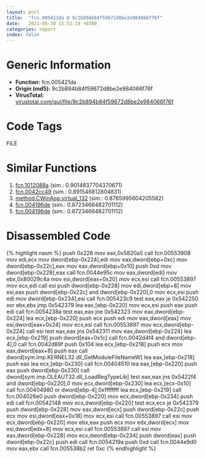 ```yaml
---
layout: post
title:  "fcn.005421da @ 9c2b894b84f59672d8be2e984066f76f"
date:   2021-08-30 15:52:19 +0300
categories: report
index: false
---
```


# Generic Information
- **Function:** fcn.005421da
- **Origin (md5):** 9c2b894b84f59672d8be2e984066f76f
- **VirusTotal:** [virustotal.com/gui/file/9c2b894b84f59672d8be2e984066f76f][virustotal_ref]

# Code Tags
<span class="tag" id="FILE">FILE</span>


# Similar Functions

1. [fcn.1012088a][similar_1_ref] (sim.: 0.9014837704370671)
2. [fcn.0042cc49][similar_2_ref] (sim.: 0.891546812804831)
3. [method.CWinApp.virtual\_132][similar_3_ref] (sim.: 0.8765995604205582)
4. [fcn.004196de][similar_4_ref] (sim.: 0.8723466482701112)
5. [fcn.004196de][similar_5_ref] (sim.: 0.8723466482701112)


# Disassembled Code

{% highlight nasm %}
push 0x228
mov eax,0x5820a5
call fcn.00553908
mov edi,ecx
mov dword[ebp-0x224],edi
mov eax,dword[ebp+0xc]
mov dword[ebp-0x22c],eax
mov eax,dword[ebp+0x10]
push 0xd
mov dword[ebp-0x228],eax
call fcn.0044e95c
mov eax,dword[edi]
mov ebx,0x80029c4a
mov esi,dword[eax+0x20]
mov ecx,esi
call fcn.00553897
mov ecx,edi
call esi
push dword[ebp-0x228]
mov edi,dword[ebp+8]
mov esi,eax
push dword[ebp-0x22c]
and dword[ebp-0x220],0
mov ecx,esi
push edi
mov dword[ebp-0x234],esi
call fcn.005423c9
test eax,eax
je 0x542250
xor ebx,ebx
jmp 0x542379
lea eax,[ebp-0x220]
mov ecx,esi
push eax
push edi
call fcn.0054238a
test eax,eax
jne 0x542323
mov eax,dword[ebp-0x224]
lea ecx,[ebp-0x220]
push ecx
push edi
mov eax,dword[eax]
mov esi,dword[eax+0x24]
mov ecx,esi
call fcn.00553897
mov ecx,dword[ebp-0x224]
call esi
test eax,eax
jns 0x542311
mov eax,dword[ebp-0x224]
lea ecx,[ebp-0x219]
push dword[eax+0x1c]
call fcn.0042d4f4
and dword[ebp-4],0
call fcn.0042d89f
push 0x104
lea ecx,[ebp-0x218]
push ecx
mov eax,dword[eax+8]
push eax
call dword[sym.imp.KERNEL32.dll_GetModuleFileNameW]
lea eax,[ebp-0x218]
push eax
lea ecx,[ebp-0x230]
call fcn.00404510
lea eax,[ebp-0x220]
push eax
push dword[ebp-0x230]
call dword[sym.imp.OLEAUT32.dll_LoadRegTypeLib]
test eax,eax
jns 0x5422f4
and dword[ebp-0x220],0
mov ecx,dword[ebp-0x230]
lea ecx,[ecx-0x10]
call fcn.00404980
or dword[ebp-4],0xffffffff
lea ecx,[ebp-0x219]
call fcn.004026e0
push dword[ebp-0x220]
mov ecx,dword[ebp-0x234]
push edi
call fcn.00542148
mov ecx,dword[ebp-0x220]
test ecx,ecx
je 0x542379
push dword[ebp-0x228]
mov eax,dword[ecx]
push dword[ebp-0x22c]
push ecx
mov esi,dword[eax+0x18]
mov ecx,esi
call fcn.00553897
call esi
mov ecx,dword[ebp-0x220]
mov ebx,eax
push ecx
mov edx,dword[ecx]
mov esi,dword[edx+8]
mov ecx,esi
call fcn.00553897
call esi
mov eax,dword[ebp-0x228]
mov ecx,dword[ebp-0x234]
push dword[eax]
push dword[ebp-0x22c]
push edi
call fcn.0054219a
push 0xd
call fcn.0044e9d0
mov eax,ebx
call fcn.005538b2
ret 0xc
{% endhighlight %}


[similar_1_ref]: /report/fcn.1012088a@e5d49e0823e602f2ee948ac39d32c1eb
[similar_2_ref]: /report/fcn.0042cc49@9c2b894b84f59672d8be2e984066f76f
[similar_3_ref]: /report/method.CWinApp.virtual_132@9c2b894b84f59672d8be2e984066f76f
[similar_4_ref]: /report/fcn.004196de@fb9b7d22bc1c143ac66b0575cbdd088d
[similar_5_ref]: /report/fcn.004196de@912f1d013a0d6151bc7a7cef6da1b2a0
[virustotal_ref]: https://www.virustotal.com/gui/file/9c2b894b84f59672d8be2e984066f76f